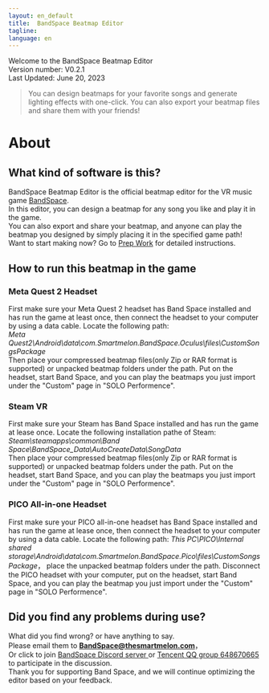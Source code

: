 ```yaml
---
layout: en_default
title:  BandSpace Beatmap Editor
tagline: 
language: en
---
```


Welcome to the BandSpace Beatmap Editor  
Version number: V0.2.1  
Last Updated: June 20, 2023  

> You can design beatmaps for your favorite songs and generate lighting effects with one-click. You can also export your beatmap files and share them with your friends!

# About

## **What kind of software is this?**
BandSpace Beatmap Editor is the official beatmap editor for the VR music game [BandSpace](https://store.steampowered.com/app/2182070).  
In this editor, you can design a beatmap for any song you like and play it in the game.  
You can also export and share your beatmap, and anyone can play the beatmap you designed by simply placing it in the specified game path!  
Want to start making now? Go to [Prep Work](getting-started) for detailed instructions.

## **How to run this beatmap in the game**

### Meta Quest 2 Headset
First make sure your Meta Quest 2 headset has Band Space installed and has run the game at least once, then connect the headset to your computer by using a data cable.
Locate the following path:  
*Meta Quest2\Android\data\com.Smartmelon.BandSpace.Oculus\files\CustomSongsPackage*  
Then place your compressed beatmap files(only Zip or RAR format is supported) or unpacked beatmap folders under the path. Put on the headset, start Band Space, and you can play the beatmaps you just import under the "Custom" page in "SOLO Performence".

### Steam VR
First make sure your Steam has Band Space installed and has run the game at lease once.
Locate the following installation pathe of Steam:  
*Steam\steamapps\common\Band Space\BandSpace_Data\AutoCreateData\SongData*  
Then place your compressed beatmap files(only Zip or RAR format is supported) or unpacked beatmap folders under the path. Put on the headset, start Band Space, and you can play the beatmaps you just import under the "Custom" page in "SOLO Performence".

### PICO All-in-one Headset
First make sure your PICO all-in-one headset has Band Space installed and has run the game at lease once, then connect the headset to your computer by using a data cable.
Locate the following path: *This PC\PICO\Internal shared storage\Android\data\com.Smartmelon.BandSpace.Pico\files\CustomSongsPackage*， place the unpacked beatmap folders under the path. Disconnect the PICO headset with your computer, put on the headset, start Band Space, and you can play the beatmap you just import under the "Custom" page in "SOLO Performence".


## **Did you find any problems during use?**
What did you find wrong? or have anything to say.  
Please email them to **BandSpace@thesmartmelon.com**，  
Or click to join [BandSpace Discord server ](https://discord.com/invite/hZA9xsfYnn)or [Tencent QQ group 648670665](https://jq.qq.com/?_wv=1027&k=VfRPDaKg) to participate in the discussion.    
Thank you for supporting Band Space, and we will continue optimizing the editor based on your feedback.
